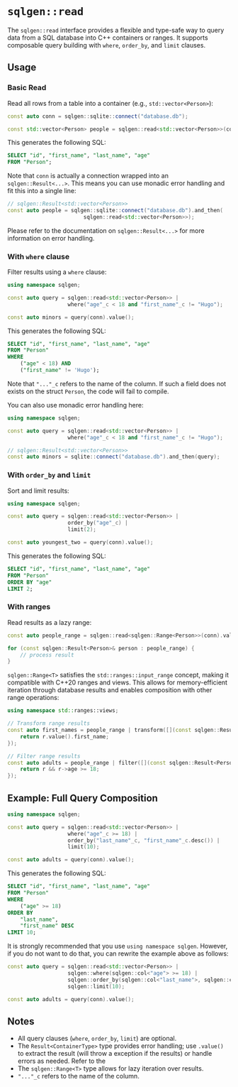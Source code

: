 # `sqlgen::read` 

The `sqlgen::read` interface provides a flexible and type-safe way to query data from a SQL database into C++ containers or ranges. It supports composable query building with `where`, `order_by`, and `limit` clauses.

## Usage

### Basic Read

Read all rows from a table into a container (e.g., `std::vector<Person>`):

```cpp
const auto conn = sqlgen::sqlite::connect("database.db");

const std::vector<Person> people = sqlgen::read<std::vector<Person>>(conn).value();
```

This generates the following SQL:

```sql
SELECT "id", "first_name", "last_name", "age"
FROM "Person";
```

Note that `conn` is actually a connection wrapped into an `sqlgen::Result<...>`.
This means you can use monadic error handling and fit this into a single line:

```cpp
// sqlgen::Result<std::vector<Person>>
const auto people = sqlgen::sqlite::connect("database.db").and_then(
                        sqlgen::read<std::vector<Person>>);
```

Please refer to the documentation on `sqlgen::Result<...>` for more information on error handling.

### With `where` clause

Filter results using a `where` clause:

```cpp
using namespace sqlgen;

const auto query = sqlgen::read<std::vector<Person>> |
                   where("age"_c < 18 and "first_name"_c != "Hugo");

const auto minors = query(conn).value();
```

This generates the following SQL:

```sql
SELECT "id", "first_name", "last_name", "age"
FROM "Person"
WHERE 
    ("age" < 18) AND 
    ("first_name" != 'Hugo');
```

Note that `"..."_c` refers to the name of the column. If such a field does not
exists on the struct `Person`, the code will fail to compile.

You can also use monadic error handling here:

```cpp
using namespace sqlgen;

const auto query = sqlgen::read<std::vector<Person>> |
                   where("age"_c < 18 and "first_name"_c != "Hugo");

// sqlgen::Result<std::vector<Person>>
const auto minors = sqlite::connect("database.db").and_then(query);
```

### With `order_by` and `limit`

Sort and limit results:

```cpp
using namespace sqlgen;

const auto query = sqlgen::read<std::vector<Person>> |
                   order_by("age"_c) |
                   limit(2);

const auto youngest_two = query(conn).value();
```

This generates the following SQL:

```sql
SELECT "id", "first_name", "last_name", "age"
FROM "Person"
ORDER BY "age"
LIMIT 2;
```

### With ranges

Read results as a lazy range:

```cpp
const auto people_range = sqlgen::read<sqlgen::Range<Person>>(conn).value();

for (const sqlgen::Result<Person>& person : people_range) {
    // process result 
}
```

`sqlgen::Range<T>` satisfies the `std::ranges::input_range` concept, making it compatible with C++20 ranges and views. This allows for memory-efficient iteration through database results and enables composition with other range operations:

```cpp
using namespace std::ranges::views;

// Transform range results
const auto first_names = people_range | transform([](const sqlgen::Result<Person>& r) {
    return r.value().first_name;
});

// Filter range results
const auto adults = people_range | filter([](const sqlgen::Result<Person>& r) {
    return r && r->age >= 18;
});
```

## Example: Full Query Composition

```cpp
using namespace sqlgen;

const auto query = sqlgen::read<std::vector<Person>> |
                   where("age"_c >= 18) |
                   order_by("last_name"_c, "first_name"_c.desc()) |
                   limit(10);

const auto adults = query(conn).value();
```

This generates the following SQL:

```sql
SELECT "id", "first_name", "last_name", "age"
FROM "Person"
WHERE 
    ("age" >= 18)
ORDER BY 
    "last_name",
    "first_name" DESC
LIMIT 10;
```

It is strongly recommended that you use `using namespace sqlgen`. However,
if you do not want to do that, you can rewrite the example above as follows:

```cpp
const auto query = sqlgen::read<std::vector<Person>> |
                   sqlgen::where(sqlgen::col<"age"> >= 18) |
                   sqlgen::order_by(sqlgen::col<"last_name">, sqlgen::col<"first_name">.desc()) |
                   sqlgen::limit(10);

const auto adults = query(conn).value();
```

## Notes

- All query clauses (`where`, `order_by`, `limit`) are optional.
- The `Result<ContainerType>` type provides error handling; use `.value()` to extract the result (will throw a exception if the results) or handle errors as needed. Refer to the 
- The `sqlgen::Range<T>` type allows for lazy iteration over results.
- `"..."_c` refers to the name of the column.